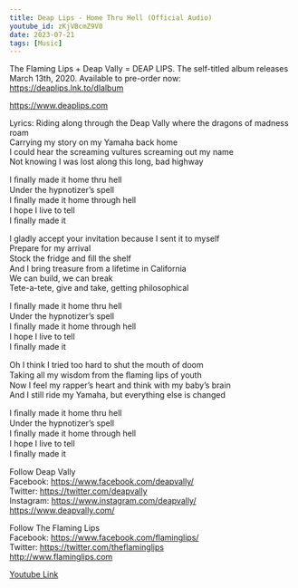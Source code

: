 ```yaml
---
title: Deap Lips - Home Thru Hell (Official Audio)
youtube_id: zKjVBcmZ9V0
date: 2023-07-21
tags: [Music]
---
```

The Flaming Lips + Deap Vally = DEAP LIPS. The self-titled album releases March 13th, 2020. Available to pre-order now: <https://deaplips.lnk.to/dlalbum>  

<https://www.deaplips.com>  

Lyrics: Riding along through the Deap Vally where the dragons of madness roam  
Carrying my story on my Yamaha back home  
I could hear the screaming vultures screaming out my name  
Not knowing I was lost along this long, bad highway  

I ﬁnally made it home thru hell  
Under the hypnotizer’s spell  
I ﬁnally made it home through hell  
I hope I live to tell  
I ﬁnally made it  

I gladly accept your invitation because I sent it to myself  
Prepare for my arrival  
Stock the fridge and ﬁll the shelf  
And I bring treasure from a lifetime in California  
We can build, we can break  
Tete-a-tete, give and take, getting philosophical  

I ﬁnally made it home thru hell  
Under the hypnotizer’s spell  
I ﬁnally made it home through hell  
I hope I live to tell  
I ﬁnally made it  

Oh I think I tried too hard to shut the mouth of doom  
Taking all my wisdom from the ﬂaming lips of youth  
Now I feel my rapper’s heart and think with my baby’s brain  
And I still ride my Yamaha, but everything else is changed  

I ﬁnally made it home thru hell  
Under the hypnotizer’s spell  
I ﬁnally made it home through hell  
I hope I live to tell  
I ﬁnally made it  

Follow Deap Vally  
Facebook: <https://www.facebook.com/deapvally/>  
Twitter: <https://twitter.com/deapvally>  
Instagram: <https://www.instagram.com/deapvally/>  
<https://www.deapvally.com/>  
 
Follow The Flaming Lips  
Facebook: <https://www.facebook.com/flaminglips/>  
Twitter: <https://twitter.com/theflaminglips>  
<http://www.flaminglips.com>  

[Youtube Link](https://www.youtube.com/watch?v=zKjVBcmZ9V0)  
